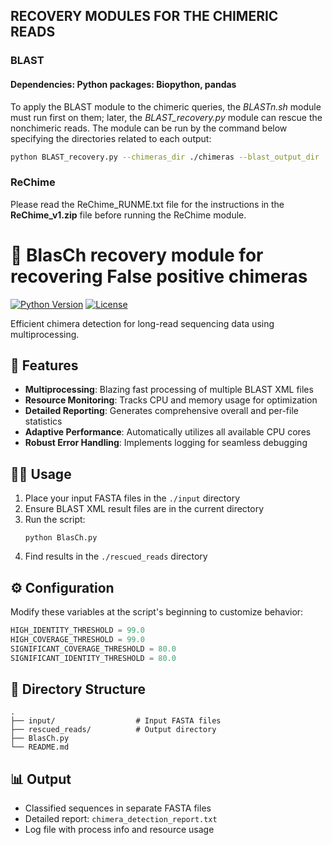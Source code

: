 ## RECOVERY MODULES FOR THE CHIMERIC READS

### BLAST
#### Dependencies: Python packages: Biopython, pandas

To apply the BLAST module to the chimeric queries, the *BLASTn.sh* module must run first on them; later, the *BLAST_recovery.py* module can rescue the nonchimeric reads. The module can be run by the command below specifying the directories related to each output:

```bash
python BLAST_recovery.py --chimeras_dir ./chimeras --blast_output_dir ./blast_output --nonchimeric_dir .
```

### ReChime
Please read the ReChime_RUNME.txt file for the instructions in the **ReChime_v1.zip** file before running the ReChime module. 


# 🧬 BlasCh recovery module for recovering False positive chimeras 

[![Python Version](https://img.shields.io/badge/python-3.6%2B-blue)](https://www.python.org/downloads/)
[![License](https://img.shields.io/badge/license-MIT-green)](https://opensource.org/licenses/MIT)

Efficient chimera detection for long-read sequencing data using multiprocessing.

## 🚀 Features

- **Multiprocessing**: Blazing fast processing of multiple BLAST XML files
- **Resource Monitoring**: Tracks CPU and memory usage for optimization
- **Detailed Reporting**: Generates comprehensive overall and per-file statistics
- **Adaptive Performance**: Automatically utilizes all available CPU cores
- **Robust Error Handling**: Implements logging for seamless debugging


## 🏃‍♂️ Usage

1. Place your input FASTA files in the `./input` directory
2. Ensure BLAST XML result files are in the current directory
3. Run the script:
   ```
   python BlasCh.py
   ```
4. Find results in the `./rescued_reads` directory

## ⚙ Configuration

Modify these variables at the script's beginning to customize behavior:

```python
HIGH_IDENTITY_THRESHOLD = 99.0
HIGH_COVERAGE_THRESHOLD = 99.0
SIGNIFICANT_COVERAGE_THRESHOLD = 80.0
SIGNIFICANT_IDENTITY_THRESHOLD = 80.0
```

## 📂 Directory Structure

```
.
├── input/                  # Input FASTA files
├── rescued_reads/          # Output directory
├── BlasCh.py
└── README.md
```

## 📊 Output

- Classified sequences in separate FASTA files
- Detailed report: `chimera_detection_report.txt`
- Log file with process info and resource usage
